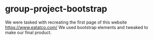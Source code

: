 # group-project-bootstrap
We were tasked with recreating the first page of this website
https://www.eatatco.com/
We used bootstrap elements and tweaked to make our final product.